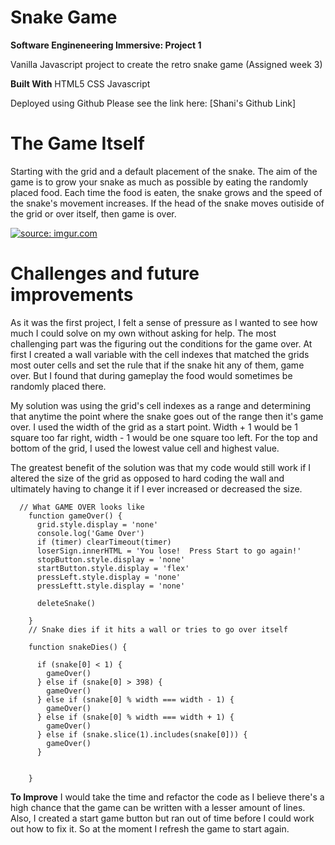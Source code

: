 # Snake Game

**Software Engineneering Immersive: Project 1**

Vanilla Javascript project to create the retro snake game (Assigned week 3)


**Built With**
HTML5
CSS
Javascript

Deployed using Github
Please see the link here: [Shani's Github Link]

# **The Game Itself**
Starting with the grid and a default placement of the snake.  The aim of the game is to grow your snake as much as possible by eating the randomly placed food.  Each time the food is eaten, the snake grows and the speed of the snake's movement increases. If the head of the snake moves outiside of the grid or over itself, then game is over.


<a href="https://imgur.com/FKWoPWj"><img src="https://i.imgur.com/FKWoPWjh.png" title="source: imgur.com" /></a>


# **Challenges and future improvements**
As it was the first project, I felt a sense of pressure as I wanted to see how much I could solve on my own without asking for help.
The most challenging part was the figuring out the conditions for the game over.  At first I created a wall variable with the cell indexes that matched the grids most outer cells and set the rule that if the snake hit any of them, game over.  But I found that during gameplay the food would sometimes be randomly placed there.

My solution was using the grid's cell indexes as a range and determining that anytime the point where the snake goes out of the range then it's game over.
I used the width of the grid as a start point.
Width + 1 would be 1 square too far right, width - 1 would be one square too left.  For the top and bottom of the grid, I used the lowest value cell and highest value.

The greatest benefit of the solution was that my code would still work if I altered the size of the grid as opposed to hard coding the wall and ultimately having to change it if I ever increased or decreased the size.



      // What GAME OVER looks like
        function gameOver() {
          grid.style.display = 'none'
          console.log('Game Over')
          if (timer) clearTimeout(timer) 
          loserSign.innerHTML = 'You lose!  Press Start to go again!'
          stopButton.style.display = 'none'
          startButton.style.display = 'flex'
          pressLeft.style.display = 'none'
          pressLeftt.style.display = 'none'
            
          deleteSnake()
          
        }   
        // Snake dies if it hits a wall or tries to go over itself
        
        function snakeDies() {

          if (snake[0] < 1) {
            gameOver()
          } else if (snake[0] > 398) {
            gameOver()
          } else if (snake[0] % width === width - 1) {
            gameOver()
          } else if (snake[0] % width === width + 1) {
            gameOver()
          } else if (snake.slice(1).includes(snake[0])) {
            gameOver()
          }
            
          
        }  


**To Improve**
I would take the time and refactor the code as I believe there's a high chance that the game can be written with a lesser amount of lines.
Also, I created a start game button but ran out of time before I could work out how to fix it.  So at the moment I refresh the game to start again.


